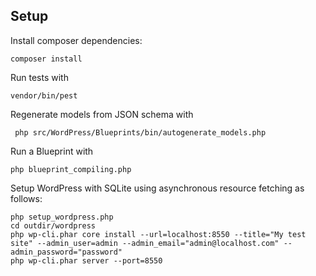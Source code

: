 ## Setup

Install composer dependencies:

```shell
composer install
```

Run tests with

```shell
vendor/bin/pest
```

Regenerate models from JSON schema with

```shell
 php src/WordPress/Blueprints/bin/autogenerate_models.php
```

Run a Blueprint with

```shell
php blueprint_compiling.php
```

Setup WordPress with SQLite using asynchronous resource fetching as follows:

```shell
php setup_wordpress.php
cd outdir/wordpress  
php wp-cli.phar core install --url=localhost:8550 --title="My test site" --admin_user=admin --admin_email="admin@localhost.com" --admin_password="password"
php wp-cli.phar server --port=8550 
```
